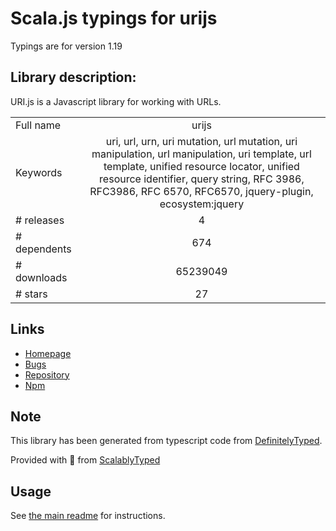 
# Scala.js typings for urijs

Typings are for version 1.19

## Library description:
URI.js is a Javascript library for working with URLs.

|                    |                 |
| ------------------ | :-------------: |
| Full name          | urijs |
| Keywords           | uri, url, urn, uri mutation, url mutation, uri manipulation, url manipulation, uri template, url template, unified resource locator, unified resource identifier, query string, RFC 3986, RFC3986, RFC 6570, RFC6570, jquery-plugin, ecosystem:jquery |
| # releases         | 4 |
| # dependents       | 674 |
| # downloads        | 65239049 |
| # stars            | 27 |

## Links
- [Homepage](http://medialize.github.io/URI.js/)
- [Bugs](https://github.com/medialize/URI.js/issues)
- [Repository](https://github.com/medialize/URI.js)
- [Npm](https://www.npmjs.com/package/urijs)
    


## Note
This library has been generated from typescript code from [DefinitelyTyped](https://definitelytyped.org).

Provided with :purple_heart: from [ScalablyTyped](https://github.com/oyvindberg/ScalablyTyped)

## Usage
See [the main readme](../../readme.md) for instructions.


